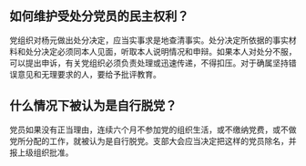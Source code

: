 ## 如何维护受处分党员的民主权利？
党组织对杨元做出处分决定，应当实事求是地查清事实。处分决定所依据的事实材料和处分决定必须同本人见面，听取本人说明情况和申辩。如果本人对处分不服，可以提出申诉，有关党组织必须负责处理或迅速传递，不得扣压。对于确属坚持错误意见和无理要求的人，要给予批评教育。

## 什么情况下被认为是自行脱党？
党员如果没有正当理由，连续六个月不参加党的组织生活，或不缴纳党费，或不做党所分配的工作，就被认为是自行脱党。支部大会应当决定把这样的党员除名，并报上级组织批准。

